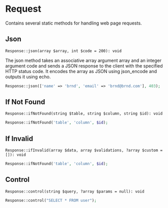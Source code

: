 # Request

Contains several static methods for handling web page requests.

## Json

`Response::json(array $array, int $code = 200): void`

The json method takes an associative array argument array and an integer argument code and sends a JSON response to the client with the specified HTTP status code. It encodes the array as JSON using json_encode and outputs it using echo.

```php
Response::json(['name' => 'brnd', 'email' => 'brnd@brnd.com'], 403);
```

## If Not Found

`Response::ifNotFound(string $table, string $column, string $id): void`

```php
Response::ifNotFound('table', 'column', $id);
```

## If Invalid

`Response::ifInvalid(array $data, array $validations, ?array $custom = []): void`

```php
Response::ifNotFound('table', 'column', $id);
```

## Control

`Response::control(string $query, ?array $params = null): void`

```php
Response::control("SELECT * FROM user");
```

